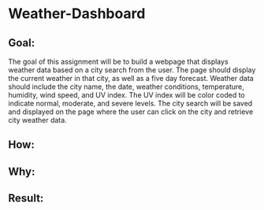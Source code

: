 # Weather-Dashboard

## Goal:
The goal of this assignment will be to build a webpage that displays weather data based on a city search from the user. The page should display the current weather in that city, as well as a five day forecast. Weather data should include the city name, the date, weather conditions, temperature, humidity, wind speed, and UV index. The UV index will be color coded to indicate normal, moderate, and severe levels. The city search will be saved and displayed on the page where the user can click on the city and retrieve city weather data.

## How:

## Why:

## Result: